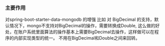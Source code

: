 ### 主要作用

对spring-boot-starter-data-mongodb 的增强
比如 对 BigDecimal 的支持，默认情况下，mongo不支持对BigDecimal的操作，需要转换成Double,
这么做的好处，在账户系统里面算法的操作基本上需要BigDecimal去操作，这样做可以在程序的内部实现类型的统一。
不用在BigDecimal和Double之间来回转。